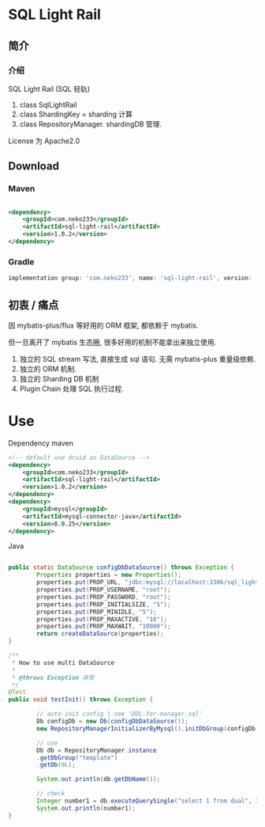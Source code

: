 # SQL Light Rail

## 简介



### 介绍

SQL Light Rail (SQL 轻轨)

1. class SqlLightRail
2. class ShardingKey = sharding 计算
3. class RepositoryManager. shardingDB 管理.

License 为 Apache2.0

## Download

### Maven

```xml

<dependency>
    <groupId>com.neko233</groupId>
    <artifactId>sql-light-rail</artifactId>
    <version>1.0.2</version>
</dependency>

```

### Gradle

```groovy
implementation group: 'com.neko233', name: 'sql-light-rail', version: '1.0.2'
```

## 初衷 / 痛点

因 mybatis-plus/flux 等好用的 ORM 框架, 都依赖于 mybatis. 

但一旦离开了 mybatis 生态圈, 很多好用的机制不能拿出来独立使用. 

1. 独立的 SQL stream 写法, 直接生成 sql 语句. 无需 mybatis-plus 重量级依赖.
2. 独立的 ORM 机制.
3. 独立的 Sharding DB 机制
4. Plugin Chain 处理 SQL 执行过程.


# Use
Dependency
maven
```xml
<!-- default use druid as DataSource -->
<dependency>
    <groupId>com.neko233</groupId>
    <artifactId>sql-light-rail</artifactId>
    <version>1.0.2</version>
</dependency>
<dependency>
    <groupId>mysql</groupId>
    <artifactId>mysql-connector-java</artifactId>
    <version>8.0.25</version>
</dependency>
```

Java
```java

public static DataSource configDbDataSource() throws Exception {
        Properties properties = new Properties();
        properties.put(PROP_URL, "jdbc:mysql://localhost:3306/sql_light_rail");
        properties.put(PROP_USERNAME, "root");
        properties.put(PROP_PASSWORD, "root");
        properties.put(PROP_INITIALSIZE, "5");
        properties.put(PROP_MINIDLE, "5");
        properties.put(PROP_MAXACTIVE, "10");
        properties.put(PROP_MAXWAIT, "10000");
        return createDataSource(properties);
}

/**
 * How to use multi DataSource
 *
 * @throws Exception 异常
 */
@Test
public void testInit() throws Exception {

        // auto init config | see 'DDL-for-manager.sql'
        Db configDb = new Db(configDbDataSource());
        new RepositoryManagerInitializerByMysql().initDbGroup(configDb, "template");

        // use 
        Db db = RepositoryManager.instance
        .getDbGroup("template")
        .getDb(0L);

        System.out.println(db.getDbName());

        // check
        Integer number1 = db.executeQuerySingle("select 1 from dual", Integer.class);
        System.out.println(number1);
}

```


